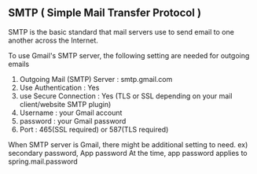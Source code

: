 ## SMTP ( Simple Mail Transfer Protocol )
SMTP is the basic standard that mail servers use to send email to one another across the Internet.

To use Gmail's SMTP server, the following setting are needed for outgoing emails

1. Outgoing Mail (SMTP) Server : smtp.gmail.com
2. Use Authentication : Yes
3. use Secure Connection : Yes (TLS or SSL depending on your mail client/website SMTP plugin)
4. Username : your Gmail account
5. password : your Gmail password
6. Port : 465(SSL required) or 587(TLS required)

When SMTP server is Gmail, there might be additional setting to need.
ex) secondary password, App password
At the time, app password applies to spring.mail.password
